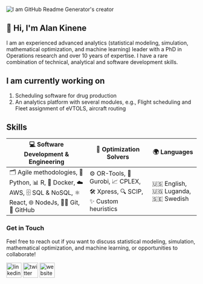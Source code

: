 <!--
**alakin4/alakin4** is a ✨ _special_ ✨ repository because its `README.md` (this file) appears on your GitHub profile.

Here are some ideas to get you started:

- 🔭 I’m currently working on ...
- 🌱 I’m currently learning ...
- 👯 I’m looking to collaborate on ...
- 🤔 I’m looking for help with ...
- 💬 Ask me about ...
- 📫 How to reach me: ...
- 😄 Pronouns: ...
- ⚡ Fun fact: ...
-->
![I am GitHub Readme Generator's creator](https://media.licdn.com/dms/image/v2/C4D16AQHnYIKzQMz8mw/profile-displaybackgroundimage-shrink_350_1400/profile-displaybackgroundimage-shrink_350_1400/0/1658272122921?e=1736380800&v=beta&t=sPKeSRL6wqe77sfJC72T_D8NybZz_zApa71Au9MYKcw)

## 👋 Hi, I'm Alan Kinene

I am an experienced advanced analytics (statistical modeling, simulation, mathematical optimization, and machine learning) leader with a PhD in Operations research and over 10 years of expertise. I have a rare combination of technical,  analytical and software development skills. 

## I am currently working on
1. Scheduling software for drug production
2. An analytics platform with several modules, e.g., Flight scheduling and Fleet assignment of eVTOLS, aircraft routing


## Skills
| 💻 **Software Development & Engineering** | 🧠 **Optimization Solvers** | 🌍 **Languages** |
| --- | --- | --- |
| 🗂️ Agile methodologies, 🐍 Python, 📊 R, 🐳 Docker, ☁️ AWS, 🗄️ SQL & NoSQL, ⚛️ React, 🌐 NodeJs, 🧑‍💻 Git, 🌟 GitHub | ⚙️ OR-Tools, 🧩 Gurobi, 📈 CPLEX, 🛠️ Xpress, 🔍 SCIP, ✨ Custom heuristics | 🇺🇸 English, 🇺🇬 Luganda, 🇸🇪 Swedish |

<!--
![GitHub stats](https://github-readme-stats.vercel.app/api?username=alakin4&show_icons=true&theme=radical&count_private=true)
-->
### Get in Touch
Feel free to reach out if you want to discuss statistical modeling, simulation, mathematical optimization, and machine learning, or opportunities to collaborate!

[<img src='https://cdn.jsdelivr.net/npm/simple-icons@3.0.1/icons/linkedin.svg' alt='linkedin' height='40'>](https://www.linkedin.com/in/alankinene/)  [<img src='https://cdn.jsdelivr.net/npm/simple-icons@3.0.1/icons/twitter.svg' alt='twitter' height='40'>](https://twitter.com/alankinene)  [<img src='https://cdn.jsdelivr.net/npm/simple-icons@3.0.1/icons/icloud.svg' alt='website' height='40'>](alankinene.com) 









